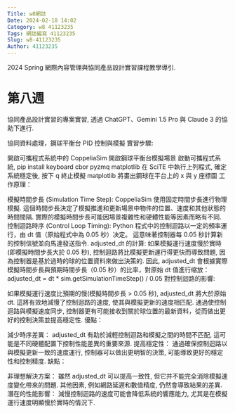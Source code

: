 ```yaml
---
Title: w8網誌
Date: 2024-02-18 14:02
Category: w8 41123235
Tags: 網誌編寫 41123235
Slug: w8-41123235
Author: 41123235
---
```


2024 Spring 網際內容管理與協同產品設計實習課程教學導引.

<!-- PELICAN_END_SUMMARY -->

# 第八週
協同產品設計實習的專案實習, 透過 ChatGPT、Gemini 1.5 Pro 與 Claude 3 的協助下進行.

協同資料處理，鋼球平衡台 PID 控制與模擬
實習步驟:

開啟可攜程式系統中的 CoppeliaSim
開啟鋼球平衡台模擬場景
啟動可攜程式系統, pip install keyboard cbor pyzmq matplotlib
在 SciTE 中執行上列程式, 確定系統穩定後, 按下 q 終止模擬
matplotlib 將畫出鋼球在平台上的 x 與 y 座標圖
工作原理：

模擬時間步長 (Simulation Time Step): CoppeliaSim 使用固定時間步長進行物理模擬. 這個時間步長決定了模擬推進和更新場景中物件的位置、速度和其他狀態的時間間隔. 實際的模擬時間步長可能因場景複雜性和硬體性能等因素而略有不同.
控制迴路時序 (Control Loop Timing): Python 程式中的控制迴路以一定的頻率運行，由 dt 值（原始程式中為 0.05 秒）决定。 這意味著控制器每 0.05 秒計算新的控制信號並向馬達發送指令.
adjusted_dt 的計算: 如果模擬運行速度慢於實時(即模擬時間步長大於 0.05 秒), 控制迴路將比模擬更新運行得更快而導致問題, 因為控制器是基於過時的球的位置資料來做出決策的. 因此, adjusted_dt 會根據實際模擬時間步長與預期時間步長（0.05 秒）的比率，對原始 dt 值進行缩放： adjusted_dt = dt * sim.getSimulationTimeStep() / 0.05
對控制迴路的影響:

如果模擬運行速度比預期的慢(模擬時間步長 > 0.05 秒), adjusted_dt 將大於原始 dt. 這將有效地減慢了控制迴路的速度, 使其與模擬更新的速度相匹配.
通過使控制迴路與模擬速度同步, 控制器更有可能接收到關於球位置的最新資料，從而做出更好的控制決策並提高穩定性.
優點：

減少時序差異： adjusted_dt 有助於減輕控制迴路和模擬之間的時間不匹配, 這可能是不同硬體配置下控制性能差異的重要來源.
提高穩定性： 通過確保控制迴路以與模擬更新一致的速度運行, 控制器可以做出更明智的決策, 可能導致更好的穩定性和控制精度.
缺點：

非理想解決方案： 雖然 adjusted_dt 可以提高一致性, 但它并不能完全消除模擬速度變化帶來的問題. 其他因素, 例如網路延遲和數值精度, 仍然會導致結果的差異.
潛在的性能影響： 減慢控制迴路的速度可能會降低系統的響應能力, 尤其是在模擬運行速度明顯慢於實時的情況下.